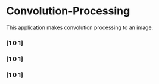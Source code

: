 # Convolution-Processing
This application makes convolution processing to an image.

### [1   0   1]
### [1   0   1]
### [1   0   1]
